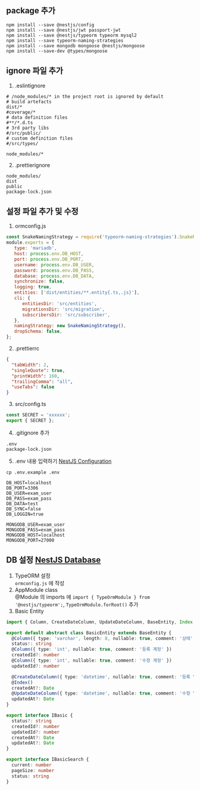 ## package 추가
```shell
npm install --save @nestjs/config
npm install --save @nestjs/jwt passport-jwt
npm install --save @nestjs/typeorm typeorm mysql2
npm install --save typeorm-naming-strategies
npm install --save mongodb mongoose @nestjs/mongoose
npm install --save-dev @types/mongoose
```

## ignore 파일 추가
1. .eslintignore  
```text
# /node_modules/* in the project root is ignored by default
# build artefacts
dist/*
#coverage/*
# data definition files
#**/*.d.ts
# 3rd party libs
#/src/public/
# custom definition files
#/src/types/

node_modules/*
```
2. .prettierignore
```text
node_modules/
dist
public
package-lock.json
```

## 설정 파일 추가 및 수정
1. ormconfig.js
```javascript
const SnakeNamingStrategy = require('typeorm-naming-strategies').SnakeNamingStrategy;
module.exports = {
   type: 'mariadb',
   host: process.env.DB_HOST,
   port: process.env.DB_PORT,
   username: process.env.DB_USER,
   password: process.env.DB_PASS,
   database: process.env.DB_DATA,
   synchronize: false,
   logging: true,
   entities: ['dist/entities/**.entity{.ts,.js}'],
   cli: {
      entitiesDir: 'src/entities',
      migrationsDir: 'src/migration',
      subscribersDir: 'src/subscriber',
   },
   namingStrategy: new SnakeNamingStrategy(),
   dropSchema: false,
};
```
2. .prettierrc
```json
{
  "tabWidth": 2,
  "singleQuote": true,
  "printWidth": 160,
  "trailingComma": "all",
  "useTabs": false
}
```
3. src/config.ts
```typescript
const SECRET = 'xxxxxx';
export { SECRET };
```
4. .gitignore 추가
```text
.env
package-lock.json
```
5. .env 내용 입력하기  [NestJS Configuration](https://docs.nestjs.com/techniques/configuration)
```shell
cp .env.example .env
```
```dotenv
DB_HOST=localhost
DB_PORT=3306
DB_USER=exam_user
DB_PASS=exam_pass
DB_DATA=test
DB_SYNC=false
DB_LOGGIN=true

MONGODB_USER=exam_user
MONGODB_PASS=exam_pass
MONGODB_HOST=localhost
MONGODB_PORT=27000
```

## DB 설정 [NestJS Database](https://docs.nestjs.com/techniques/database)
1. TypeORM 설정  
   `ormconfig.js` 에 작성
1. AppModule class  
   @Module 의 imports 에 `import { TypeOrmModule } from '@nestjs/typeorm';`, `TypeOrmModule.forRoot()` 추가
1. Basic Entity
```typescript
import { Column, CreateDateColumn, UpdateDateColumn, BaseEntity, Index } from 'typeorm'

export default abstract class BasicEntity extends BaseEntity {
  @Column({ type: 'varchar', length: 8, nullable: true, comment: '상태' })
  status!: string
  @Column({ type: 'int', nullable: true, comment: '등록 계정' })
  createdId?: number
  @Column({ type: 'int', nullable: true, comment: '수정 계정' })
  updatedId?: number

  @CreateDateColumn({ type: 'datetime', nullable: true, comment: '등록 일시' })
  @Index()
  createdAt?: Date
  @UpdateDateColumn({ type: 'datetime', nullable: true, comment: '수정 일시' })
  updatedAt?: Date
}

export interface IBasic {
  status?: string
  createdId?: number
  updatedId?: number
  createdAt?: Date
  updatedAt?: Date
}

export interface IBasicSearch {
  current: number
  pageSize: number
  status: string
}
```